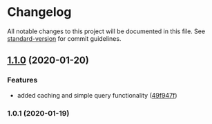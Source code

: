 # Changelog

All notable changes to this project will be documented in this file. See [standard-version](https://github.com/conventional-changelog/standard-version) for commit guidelines.

## [1.1.0](https://github.com/manablox/manablox-service-mongodb/compare/v1.0.1...v1.1.0) (2020-01-20)


### Features

* added caching and simple query functionality ([49f947f](https://github.com/manablox/manablox-service-mongodb/commit/49f947f1310dbb3a3b1ceea49fee761336be46b3))

### 1.0.1 (2020-01-19)
